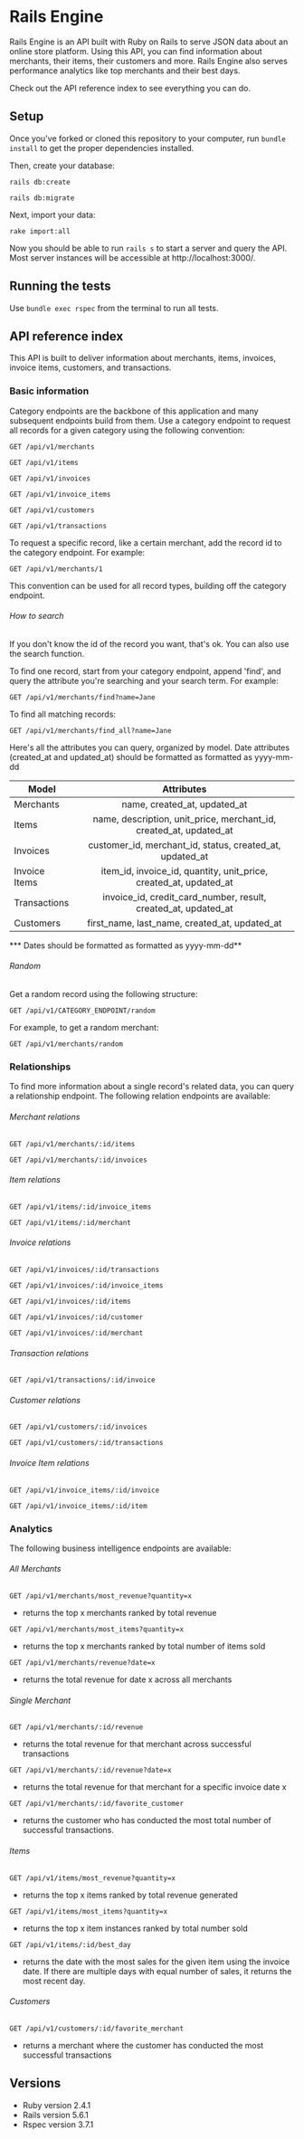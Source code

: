 # Rails Engine

Rails Engine is an API built with Ruby on Rails to serve JSON data about an online store platform. Using this API, you can find information about merchants, their items, their customers and more. Rails Engine also serves performance analytics like top merchants and their best days.

Check out the API reference index to see everything you can do.

## Setup

Once you've forked or cloned this repository to your computer, run `bundle install` to get the proper dependencies installed.

Then, create your database:

`rails db:create`

`rails db:migrate`

Next, import your data:

`rake import:all`

Now you should be able to run `rails s` to start a server and query the API. Most server instances will be accessible at http://localhost:3000/.

## Running the tests

Use `bundle exec rspec` from the terminal to run all tests.

## API reference index

This API is built to deliver information about merchants, items, invoices, invoice items, customers, and transactions.

### Basic information

Category endpoints are the backbone of this application and many subsequent endpoints build from them. Use a category endpoint to request all records for a given category using the following convention:

```
GET /api/v1/merchants
```

```
GET /api/v1/items
```

```
GET /api/v1/invoices
```

```
GET /api/v1/invoice_items
```

```
GET /api/v1/customers
```

```
GET /api/v1/transactions
```
To request a specific record, like a certain merchant, add the record id to the category endpoint. For example:

```
GET /api/v1/merchants/1
```
This convention can be used for all record types, building off the category endpoint.

###### How to search

If you don't know the id of the record you want, that's ok. You can also use the search function.

To find one record, start from your category endpoint, append 'find', and query the attribute you're searching and your search term. For example:

```
GET /api/v1/merchants/find?name=Jane
```

To find all matching records:

```
GET /api/v1/merchants/find_all?name=Jane
```

Here's all the attributes you can query, organized by model. Date attributes (created_at and updated_at) should be formatted as formatted as yyyy-mm-dd

| Model        | Attributes           |
| ------------- |:-------------:|
| Merchants      | name, created_at, updated_at |
| Items     | name, description, unit_price, merchant_id, created_at, updated_at |
| Invoices      | customer_id, merchant_id, status, created_at, updated_at  |
| Invoice Items      | item_id, invoice_id, quantity, unit_price, created_at, updated_at |
| Transactions      | invoice_id, credit_card_number, result, created_at, updated_at |
| Customers      | first_name, last_name, created_at, updated_at |
*** Dates should be formatted as formatted as yyyy-mm-dd**

###### Random

Get a random record using the following structure:

```
GET /api/v1/CATEGORY_ENDPOINT/random
```

For example, to get a random merchant:

```
GET /api/v1/merchants/random
```

### Relationships

To find more information about a single record's related data, you can query a relationship endpoint. The following relation endpoints are available:

###### Merchant relations
```
GET /api/v1/merchants/:id/items
```
```
GET /api/v1/merchants/:id/invoices
```
###### Item relations
```
GET /api/v1/items/:id/invoice_items
```
```
GET /api/v1/items/:id/merchant
```
###### Invoice relations
```
GET /api/v1/invoices/:id/transactions
```
```
GET /api/v1/invoices/:id/invoice_items
```
```
GET /api/v1/invoices/:id/items
```
```
GET /api/v1/invoices/:id/customer
```
```
GET /api/v1/invoices/:id/merchant
```
###### Transaction relations
```
GET /api/v1/transactions/:id/invoice
```
###### Customer relations
```
GET /api/v1/customers/:id/invoices
```
```
GET /api/v1/customers/:id/transactions
```
###### Invoice Item relations
```
GET /api/v1/invoice_items/:id/invoice
```
```
GET /api/v1/invoice_items/:id/item
```

### Analytics

The following business intelligence endpoints are available:

###### All Merchants
```
GET /api/v1/merchants/most_revenue?quantity=x
```
* returns the top x merchants ranked by total revenue

```
GET /api/v1/merchants/most_items?quantity=x
```
* returns the top x merchants ranked by total number of items sold

```
GET /api/v1/merchants/revenue?date=x
 ```
* returns the total revenue for date x across all merchants

###### Single Merchant
```
GET /api/v1/merchants/:id/revenue
```
* returns the total revenue for that merchant across successful transactions

```
GET /api/v1/merchants/:id/revenue?date=x
```
* returns the total revenue for that merchant for a specific invoice date x

```
GET /api/v1/merchants/:id/favorite_customer
```
* returns the customer who has conducted the most total number of successful transactions.

###### Items
```
GET /api/v1/items/most_revenue?quantity=x
```
* returns the top x items ranked by total revenue generated
```
GET /api/v1/items/most_items?quantity=x
```
* returns the top x item instances ranked by total number sold

```
GET /api/v1/items/:id/best_day
```
* returns the date with the most sales for the given item using the invoice date. If there are multiple days with equal number of sales, it returns the most recent day.

###### Customers
```
GET /api/v1/customers/:id/favorite_merchant
```
* returns a merchant where the customer has conducted the most successful transactions

## Versions

* Ruby version 2.4.1
* Rails version 5.6.1
* Rspec version 3.7.1
